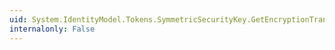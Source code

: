```yaml
---
uid: System.IdentityModel.Tokens.SymmetricSecurityKey.GetEncryptionTransform(System.String,System.Byte[])
internalonly: False
---
```

